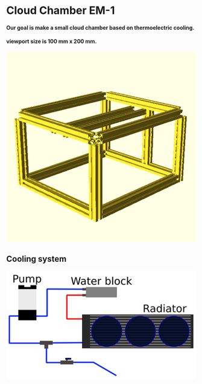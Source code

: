 # Cloud Chamber EM-1

#### Our goal is make a small cloud chamber based on thermoelectric cooling.
#### viewport size is 100 mm x 200 mm.

![image](CAD/images/2101_Al.png "Cloud Chamber visualization")

## Cooling system
![Image](documents/inkscape_schema.svg "Cooling system")
